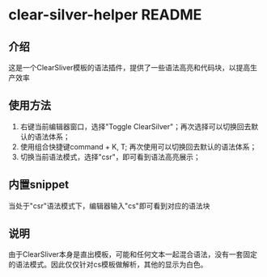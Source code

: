# clear-silver-helper README

## 介绍

这是一个ClearSliver模板的语法插件，提供了一些语法高亮和代码块，以提高生产效率

## 使用方法

1. 右键当前编辑器窗口，选择"Toggle ClearSilver"；再次选择可以切换回去默认的语法体系；
2. 使用组合快捷键command + K, T; 再次使用可以切换回去默认的语法体系；
3. 切换当前语法模式，选择"csr"，即可看到语法高亮展示；

## 内置snippet

当处于"csr"语法模式下，编辑器输入"cs"即可看到对应的语法块

## 说明

由于ClearSliver本身是直出模板，可能和任何文本一起混合语法，没有一套固定的语法模式。因此仅仅针对cs模板做解析，其他的显示为白色。

